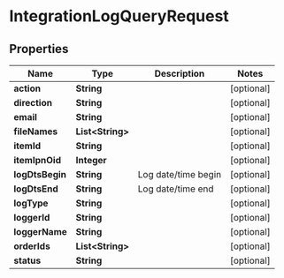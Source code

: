 
# IntegrationLogQueryRequest

## Properties
Name | Type | Description | Notes
------------ | ------------- | ------------- | -------------
**action** | **String** |  |  [optional]
**direction** | **String** |  |  [optional]
**email** | **String** |  |  [optional]
**fileNames** | **List&lt;String&gt;** |  |  [optional]
**itemId** | **String** |  |  [optional]
**itemIpnOid** | **Integer** |  |  [optional]
**logDtsBegin** | **String** | Log date/time begin |  [optional]
**logDtsEnd** | **String** | Log date/time end |  [optional]
**logType** | **String** |  |  [optional]
**loggerId** | **String** |  |  [optional]
**loggerName** | **String** |  |  [optional]
**orderIds** | **List&lt;String&gt;** |  |  [optional]
**status** | **String** |  |  [optional]



